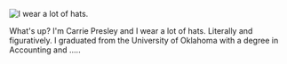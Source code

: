 ![I wear a lot of hats.](https://res.cloudinary.com/carriepresley/image/upload/v1600543684/carriepresley/git02_bxuwcd.jpg)

What's up? I'm Carrie Presley and I wear a lot of hats. Literally and figuratively. I graduated from the University of Oklahoma with a degree in Accounting and .....






